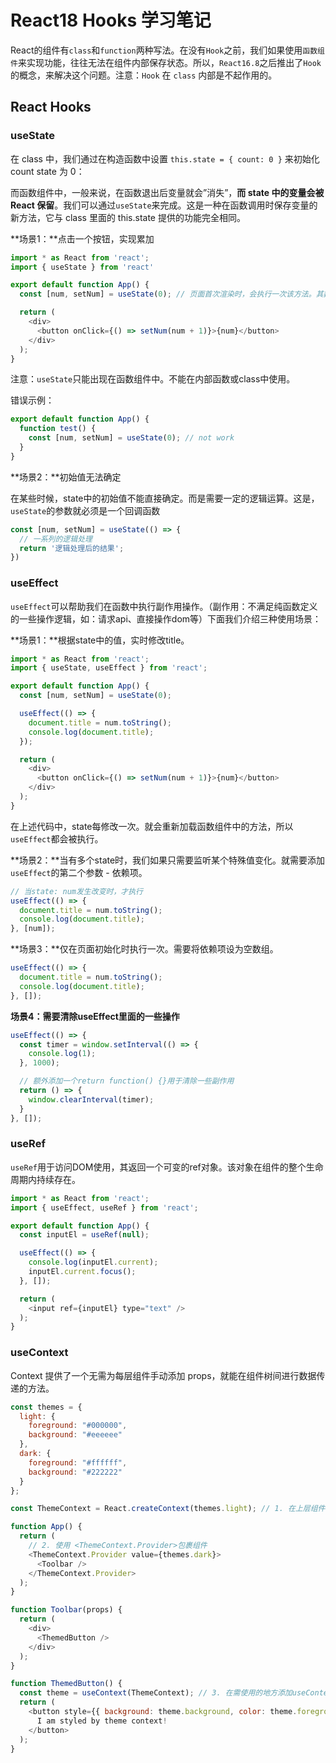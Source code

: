 # React18 Hooks 学习笔记

React的组件有`class`和`function`两种写法。在没有`Hook`之前，我们如果使用`函数组件`来实现功能，往往无法在组件内部保存状态。所以，`React16.8`之后推出了`Hook`的概念，来解决这个问题。注意：`Hook` 在 `class` 内部是不起作用的。

## React Hooks

### useState

在 class 中，我们通过在构造函数中设置 `this.state = { count: 0 }` 来初始化 count state 为 0：

而函数组件中，一般来说，在函数退出后变量就会”消失”，**而 state 中的变量会被 React 保留**。我们可以通过`useState`来完成。这是一种在函数调用时保存变量的新方法，它与 class 里面的 this.state 提供的功能完全相同。

**场景1：**点击一个按钮，实现累加


```ts
import * as React from 'react';
import { useState } from 'react'

export default function App() {
  const [num, setNum] = useState(0); // 页面首次渲染时，会执行一次该方法。其数值是默认值0

  return (
    <div>
      <button onClick={() => setNum(num + 1)}>{num}</button>
    </div>
  );
}
```

注意：`useState`只能出现在函数组件中。不能在内部函数或class中使用。

错误示例：

```ts
export default function App() {
  function test() {
    const [num, setNum] = useState(0); // not work
  }
}
```

**场景2：**初始值无法确定

在某些时候，state中的初始值不能直接确定。而是需要一定的逻辑运算。这是，`useState`的参数就必须是一个回调函数

```js
const [num, setNum] = useState(() => {
  // 一系列的逻辑处理
  return '逻辑处理后的结果';
})
```

### useEffect

`useEffect`可以帮助我们在函数中执行副作用操作。（副作用：不满足纯函数定义的一些操作逻辑，如：请求api、直接操作dom等）下面我们介绍三种使用场景：

**场景1：**根据state中的值，实时修改title。

```js
import * as React from 'react';
import { useState, useEffect } from 'react';

export default function App() {
  const [num, setNum] = useState(0);

  useEffect(() => {
    document.title = num.toString();
    console.log(document.title);
  });

  return (
    <div>
      <button onClick={() => setNum(num + 1)}>{num}</button>
    </div>
  );
}

```

在上述代码中，state每修改一次。就会重新加载函数组件中的方法，所以`useEffect`都会被执行。

**场景2：**当有多个state时，我们如果只需要监听某个特殊值变化。就需要添加`useEffect`的第二个参数 - 依赖项。

```ts
// 当state: num发生改变时，才执行
useEffect(() => {
  document.title = num.toString();
  console.log(document.title);
}, [num]);
```

**场景3：**仅在页面初始化时执行一次。需要将依赖项设为空数组。

```ts
useEffect(() => {
  document.title = num.toString();
  console.log(document.title);
}, []);
```

**场景4：需要清除useEffect里面的一些操作**

```ts
useEffect(() => {
  const timer = window.setInterval(() => {
    console.log(1);
  }, 1000);

  // 额外添加一个return function() {}用于清除一些副作用
  return () => {
    window.clearInterval(timer);
  }
}, []);
```

### useRef

`useRef`用于访问DOM使用，其返回一个可变的ref对象。该对象在组件的整个生命周期内持续存在。

```js
import * as React from 'react';
import { useEffect, useRef } from 'react';

export default function App() {
  const inputEl = useRef(null);

  useEffect(() => {
    console.log(inputEl.current);
    inputEl.current.focus();
  }, []);

  return (
    <input ref={inputEl} type="text" />
  );
}
```

### useContext

Context 提供了一个无需为每层组件手动添加 props，就能在组件树间进行数据传递的方法。

```js
const themes = {
  light: {
    foreground: "#000000",
    background: "#eeeeee"
  },
  dark: {
    foreground: "#ffffff",
    background: "#222222"
  }
};

const ThemeContext = React.createContext(themes.light); // 1. 在上层组件创建一个context

function App() {
  return (
    // 2. 使用 <ThemeContext.Provider>包裹组件
    <ThemeContext.Provider value={themes.dark}>
      <Toolbar />
    </ThemeContext.Provider>
  );
}

function Toolbar(props) {
  return (
    <div>
      <ThemedButton />
    </div>
  );
}

function ThemedButton() {
  const theme = useContext(ThemeContext); // 3. 在需使用的地方添加useContext
  return (
    <button style={{ background: theme.background, color: theme.foreground }}>
      I am styled by theme context!
    </button>
  );
}
```

